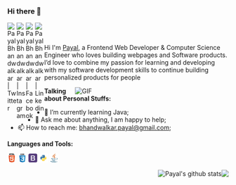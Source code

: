 ### Hi there 👋

  <img align="left" alt="PayalBhandwalkar | Twitter" width="21px" src="https://raw.githubusercontent.com/anuraghazra/anuraghazra/master/assets/twitter.svg" />
</a>
<a href="https://instagram.com/payal_bhandwalkar_18">
  <img align="left" alt="PayalBhandwalkar | Instagram" width="21px" src="https://image.flaticon.com/icons/svg/733/733558.svg" />
</a>
<a href="https://www.facebook.com/payalbhandwalkar">
  <img align="left" alt="PayalBhandwalkar | Facebook" width="21px" src="https://image.flaticon.com/icons/svg/733/733547.svg" />
</a>
<a href="https://linkedin.com/in/payal-bhandwalkar-ab64561b2">
  <img align="left" alt="PayalBhandwalkar | Linkedin" width="21px" src="https://image.flaticon.com/icons/svg/124/124011.svg" />
</a>
</br>
</br>

Hi I'm [Payal](https://www.github.com/PayalBhandwalker), a Frontend Web Developer & Computer Science Engineer who loves building webpages and Software products.
I’d love to combine my passion for learning and developing with my software development skills to continue building personalized products for people

 <img align="right" alt="GIF" src="https://github.com/PayalBhandwalkar/PayalBhandwalkar/blob/master/giphy.gif?raw=true" width="350" />
  
**Talking about Personal Stuffs:**


- 🌱 I’m currently learning Java; 
- 💬 Ask me about anything, I am happy to help;
- 📫 How to reach me: bhandwalkar.payal@gmail.com;



**Languages and Tools:**  

<code><img height="20" src="https://raw.githubusercontent.com/github/explore/80688e429a7d4ef2fca1e82350fe8e3517d3494d/topics/html/html.png"></code>
<code><img height="20" src="https://raw.githubusercontent.com/github/explore/80688e429a7d4ef2fca1e82350fe8e3517d3494d/topics/css/css.png"></code>
<code><img height="20" src="https://raw.githubusercontent.com/github/explore/80688e429a7d4ef2fca1e82350fe8e3517d3494d/topics/bootstrap/bootstrap.png"></code>
<code><img height="20" src="https://raw.githubusercontent.com/github/explore/80688e429a7d4ef2fca1e82350fe8e3517d3494d/topics/python/python.png"></code>
<code><img height="20" src="https://raw.githubusercontent.com/github/explore/80688e429a7d4ef2fca1e82350fe8e3517d3494d/topics/java/java.png"></code>


 <img align="right" src="https://github-readme-stats.vercel.app/api/top-langs/?username=payalbhandwalkar&theme=tokyonight&hide_langs_below=10" />
<img align="right" src="https://github-readme-stats.vercel.app/api?username=payalbhandwalkar&show_icons=true&theme=tokyonight&line_height=35" alt="Payal's github stats" /> 


